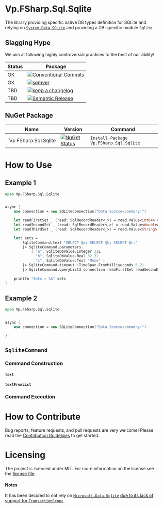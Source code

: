 # Vp.FSharp.Sql.Sqlite

The library providing specific native DB types definition for SQLite and
relying on [`System.Data.SQLite`](https://system.data.sqlite.org) and
providing a DB-specific module `Sqlite`.

## Slagging Hype

We aim at following highly controversial practices to the best of our ability!

Status | Package                
------ | ----------------------
OK     | [![Conventional Commits](https://img.shields.io/badge/Conventional%20Commits-1.0.0-green.svg)](https://conventionalcommits.org)
OK     | [![semver](https://img.shields.io/badge/semver-2.0.0-green)](https://semver.org/spec/v2.0.0.html)
TBD    | [![keep a changelog](https://img.shields.io/badge/keep%20a%20changelog-1.0.0-red)](https://keepachangelog.com/en/1.0.0)
TBD    | [![Semantic Release](https://img.shields.io/badge/Semantic%20Release-17.1.1-red)](https://semantic-release.gitbook.io/semantic-release)

[Conventional Commits]: https://conventionalcommits.org
[semver]: https://img.shields.io/badge/semver-2.0.0-blue
[Semantic Release]: https://semantic-release.gitbook.io/semantic-release
[keep a changelog]: https://keepachangelog.com/en/1.0.0

## NuGet Package

 Name                  | Version  | Command |
---------------------- | -------- | ------- |
 `Vp.FSharp.Sql.Sqlite | [![NuGet Status](http://img.shields.io/nuget/v/Vp.FSharp.Sql.Sqlite.svg)](https://www.nuget.org/packages/Vp.FSharp.Sql.Sqlite) | `Install-Package Vp.FSharp.Sql.Sqlite`

# How to Use

## Example 1

```fsharp
open Vp.FSharp.Sql.Sqlite


async {
    use connection = new SQLiteConnection("Data Source=:memory:")

    let readFirstSet _ (read: SqlRecordReader<_>) = read.Value<int64> 0
    let readSecondSet _ (read: SqlRecordReader<_>) = read.Value<double> 0
    let readThirdSet _ (read: SqlRecordReader<_>) = read.Value<string> 0

    let! sets = 
        SqliteCommand.text "SELECT @a; SELECT @b; SELECT @c;"
        |> SqliteCommand.parameters
            [ "a", SqliteDbValue.Integer 32L 
              "b", SqliteDbValue.Real 32.32
              "c", SqliteDbValue.Text "Meow" ]
        |> SqliteCommand.timeout (TimeSpan.FromMilliseconds 5.2)
        |> SqliteCommand.queryList3 connection readFirstSet readSecondSet readThirdSet 
    
    printfn "Sets = %A" sets
}
```

## Example 2

```fsharp
open Vp.FSharp.Sql.Sqlite


async {
    use connection = new SQLiteConnection("Data Source=:memory:")

}

```

## `SqliteCommand`

### Command Construction

#### `text`

#### `textFromList`

### Command Execution

## 

##

## 

## 


# How to Contribute
Bug reports, feature requests, and pull requests are very welcome! Please read the [Contribution Guidelines](./CONTRIBUTION.md) to get started.

# Licensing
The project is licensed under MIT. For more information on the license see the [license file](./LICENSE).

#### Notes
It has been decided to not rely on [`Microsoft.Data.Sqlite`](https://docs.microsoft.com/en-us/dotnet/standard/data/sqlite/?tabs=netcore-cli)
[due to its lack of support for `TransactionScope`](https://github.com/dotnet/efcore/issues/13825).
